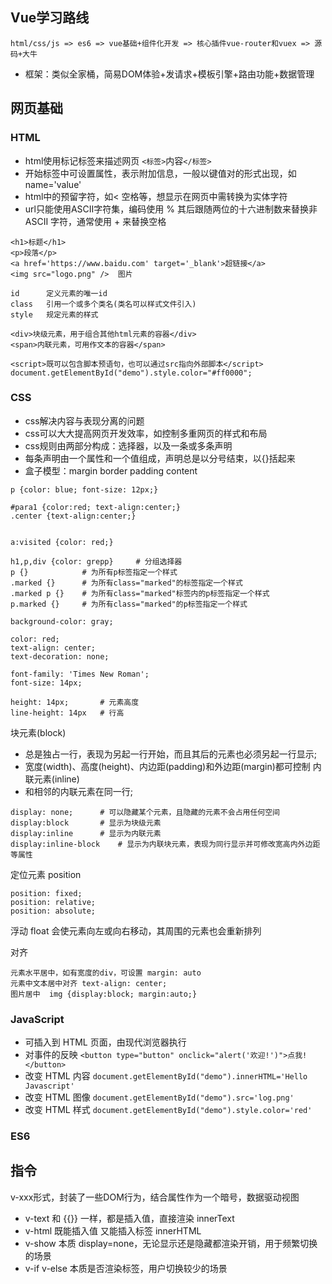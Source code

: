 

## Vue学习路线

```
html/css/js => es6 => vue基础+组件化开发 => 核心插件vue-router和vuex => 源码+大牛
```

- 框架：类似全家桶，简易DOM体验+发请求+模板引擎+路由功能+数据管理


## 网页基础

### HTML

- html使用标记标签来描述网页 `<标签>`内容`</标签>`
- 开始标签中可设置属性，表示附加信息，一般以键值对的形式出现，如name='value'
- html中的预留字符，如< 空格等，想显示在网页中需转换为实体字符
- url只能使用ASCII字符集，编码使用 % 其后跟随两位的十六进制数来替换非 ASCII 字符，通常使用 + 来替换空格

```
<h1>标题</h1>
<p>段落</p>
<a href='https://www.baidu.com' target='_blank'>超链接</a>
<img src="logo.png" />  图片

id		定义元素的唯一id
class	引用一个或多个类名(类名可以样式文件引入)
style	规定元素的样式

<div>块级元素，用于组合其他html元素的容器</div>
<span>内联元素，可用作文本的容器</span>

<script>既可以包含脚本预语句，也可以通过src指向外部脚本</script>
document.getElementById("demo").style.color="#ff0000";

```


### CSS

- css解决内容与表现分离的问题
- css可以大大提高网页开发效率，如控制多重网页的样式和布局
- css规则由两部分构成：选择器，以及一条或多条声明
- 每条声明由一个属性和一个值组成，声明总是以分号结束，以{}括起来
- 盒子模型：margin border padding content

```
p {color: blue; font-size: 12px;}

#para1 {color:red; text-align:center;}
.center {text-align:center;}


a:visited {color: red;}

h1,p,div {color: grepp}		# 分组选择器
p {}			# 为所有p标签指定一个样式
.marked {}		# 为所有class="marked"的标签指定一个样式
.marked p {}	# 为所有class="marked"标签内的p标签指定一个样式
p.marked {}		# 为所有class="marked"的p标签指定一个样式

background-color: gray;

color: red;
text-align: center;
text-decoration: none;

font-family: 'Times New Roman';
font-size: 14px;

height: 14px;		# 元素高度
line-height: 14px	# 行高
```

块元素(block)
- 总是独占一行，表现为另起一行开始，而且其后的元素也必须另起一行显示;
- 宽度(width)、高度(height)、内边距(padding)和外边距(margin)都可控制
内联元素(inline)
- 和相邻的内联元素在同一行;

```
display: none;		# 可以隐藏某个元素，且隐藏的元素不会占用任何空间
display:block  		# 显示为块级元素
display:inline  	# 显示为内联元素
display:inline-block	# 显示为内联块元素，表现为同行显示并可修改宽高内外边距等属性
```

定位元素 position
```
position: fixed;
position: relative;
position: absolute;
```

浮动 float 会使元素向左或向右移动，其周围的元素也会重新排列

对齐
```
元素水平居中，如有宽度的div，可设置 margin: auto
元素中文本居中对齐 text-align: center;
图片居中  img {display:block; margin:auto;}
```

### JavaScript

- 可插入到 HTML 页面，由现代浏览器执行
- 对事件的反映 `<button type="button" onclick="alert('欢迎!')">点我!</button>`
- 改变 HTML 内容 `document.getElementById("demo").innerHTML='Hello Javascript'`
- 改变 HTML 图像 `document.getElementById("demo").src='log.png'`
- 改变 HTML 样式 `document.getElementById("demo").style.color='red'`


### ES6




## 指令

v-xxx形式，封装了一些DOM行为，结合属性作为一个暗号，数据驱动视图

- v-text 和 {{}} 一样，都是插入值，直接渲染 innerText
- v-html 既能插入值 又能插入标签 innerHTML
- v-show 本质 display=none，无论显示还是隐藏都渲染开销，用于频繁切换的场景
- v-if v-else 本质是否渲染标签，用户切换较少的场景





